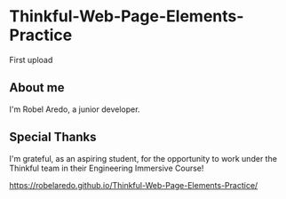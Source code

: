 # Thinkful-Web-Page-Elements-Practice
First upload

## About me
I'm Robel Aredo, a junior developer.

## Special Thanks
I'm grateful, as an aspiring student, for the opportunity to work under the Thinkful team in their Engineering Immersive Course!

https://robelaredo.github.io/Thinkful-Web-Page-Elements-Practice/
